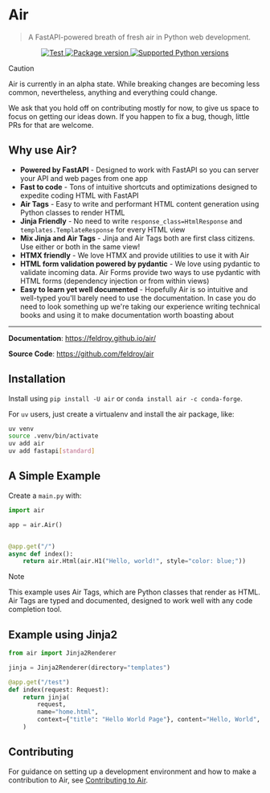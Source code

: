 # Air

> A FastAPI-powered breath of fresh air in Python web development.

<p align="center">
<a href="https://github.com/feldroy/air/actions?query=workflow%3Apython-package+event%3Apush+branch%main" target="_blank">
    <img src="https://github.com/feldroy/air/actions/workflows/python-package.yml/badge.svg?event=push&branch=main" alt="Test">
</a>
<a href="https://pypi.org/project/air" target="_blank">
    <img src="https://img.shields.io/pypi/v/air?color=%2334D058&label=pypi%20package" alt="Package version">
</a>
<a href="https://pypi.org/project/air" target="_blank">
    <img src="https://img.shields.io/pypi/pyversions/air.svg?color=%2334D058" alt="Supported Python versions">
</a>
</p>


> [!CAUTION]
> Air is currently in an alpha state. While breaking changes are becoming less common, nevertheless, anything and everything could change.
>
> We ask that you hold off on contributing mostly for now, to give us space to focus on
> getting our ideas down. If you happen to fix a bug, though, little PRs for that are welcome.

## Why use Air?


- **Powered by FastAPI** - Designed to work with FastAPI so you can server your API and web pages from one app
- **Fast to code** - Tons of intuitive shortcuts and optimizations designed to expedite coding HTML with FastAPI
- **Air Tags** - Easy to write and performant HTML content generation using Python classes to render HTML
- **Jinja Friendly** - No need to write `response_class=HtmlResponse` and `templates.TemplateResponse` for every HTML view
- **Mix Jinja and Air Tags** - Jinja and Air Tags both are first class citizens. Use either or both in the same view!
- **HTMX friendly** - We love HTMX and provide utilities to use it with Air
- **HTML form validation powered by pydantic** - We love using pydantic to validate incoming data. Air Forms provide two ways to use pydantic with HTML forms (dependency injection or from within views)
- **Easy to learn yet well documented** - Hopefully Air is so intuitive and well-typed you'll barely need to use the documentation. In case you do need to look something up we're taking our experience writing technical books and using it to make documentation worth boasting about

---

**Documentation**: <a href="https://feldroy.github.io/air/" target="_blank">https://feldroy.github.io/air/</a>

**Source Code**: <a href="https://github.com/feldroy/air" target="_blank">https://github.com/feldroy/air</a>


## Installation

Install using `pip install -U air` or `conda install air -c conda-forge`.

For `uv` users, just create a virtualenv and install the air package, like:

```sh
uv venv
source .venv/bin/activate
uv add air
uv add fastapi[standard]
```

## A Simple Example

Create a `main.py` with:

```python
import air

app = air.Air()


@app.get("/")
async def index():
    return air.Html(air.H1("Hello, world!", style="color: blue;"))
```

> [!NOTE]  
> This example uses Air Tags, which are Python classes that render as HTML. Air Tags are typed and documented, designed to work well with any code completion tool.

## Example using Jinja2

```python
from air import Jinja2Renderer

jinja = Jinja2Renderer(directory="templates")

@app.get("/test")
def index(request: Request):
    return jinja(
        request,
        name="home.html",
        context={"title": "Hello World Page"}, content="Hello, World",
    )
```

## Contributing

For guidance on setting up a development environment and how to make a contribution to Air, see [Contributing to Air](https://github.com/feldroy/air/blob/main/CONTRIBUTING.md).